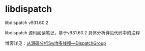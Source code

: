 # libdispatch
libdispatch v931.60.2

libdispatch 源码阅读笔记，基于v931.60.2
具体分析详见代码中的注释


博客详见：[从源码分析Swift多线程—DispatchGroup](http://leevcan.com/2020/05/30/%E4%BB%8E%E6%BA%90%E7%A0%81%E5%88%86%E6%9E%90Swift%E5%A4%9A%E7%BA%BF%E7%A8%8B%E2%80%94DispatchGroup/)
